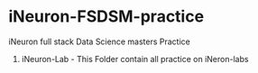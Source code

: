 # iNeuron-FSDSM-practice
 iNeuron full stack Data Science masters Practice
1. iNeuron-Lab - This Folder contain all practice on iNeron-labs